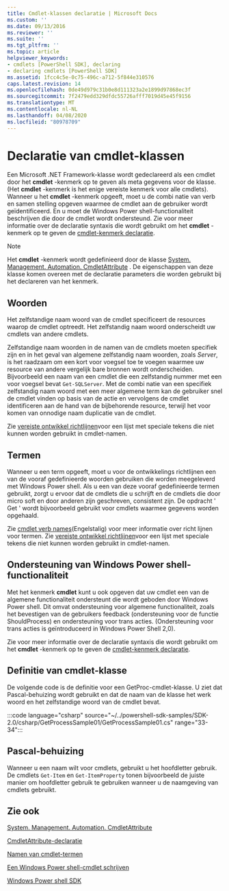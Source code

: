 ```yaml
---
title: Cmdlet-klassen declaratie | Microsoft Docs
ms.custom: ''
ms.date: 09/13/2016
ms.reviewer: ''
ms.suite: ''
ms.tgt_pltfrm: ''
ms.topic: article
helpviewer_keywords:
- cmdlets [PowerShell SDK], declaring
- declaring cmdlets [PowerShell SDK]
ms.assetid: 1fcc4c5e-0c75-496c-a712-5f844e310576
caps.latest.revision: 14
ms.openlocfilehash: 0de49d979c31b0e8d111323a2e1899d97868ec3f
ms.sourcegitcommit: 7f2479edd329dfdc55726afff7019d45e45f9156
ms.translationtype: MT
ms.contentlocale: nl-NL
ms.lasthandoff: 04/08/2020
ms.locfileid: "80978709"
---
```

# <a name="cmdlet-class-declaration"></a>Declaratie van cmdlet-klassen

Een Microsoft .NET Framework-klasse wordt gedeclareerd als een cmdlet door het **cmdlet** -kenmerk op te geven als meta gegevens voor de klasse. (Het **cmdlet** -kenmerk is het enige vereiste kenmerk voor alle cmdlets).
Wanneer u het **cmdlet** -kenmerk opgeeft, moet u de combi natie van verb en samen stelling opgeven waarmee de cmdlet aan de gebruiker wordt geïdentificeerd. En u moet de Windows Power shell-functionaliteit beschrijven die door de cmdlet wordt ondersteund. Zie voor meer informatie over de declaratie syntaxis die wordt gebruikt om het **cmdlet** -kenmerk op te geven de [cmdlet-kenmerk declaratie](./cmdlet-attribute-declaration.md).

> [!NOTE]
> Het **cmdlet** -kenmerk wordt gedefinieerd door de klasse [System. Management. Automation. CmdletAttribute](/dotnet/api/System.Management.Automation.CmdletAttribute) . De eigenschappen van deze klasse komen overeen met de declaratie parameters die worden gebruikt bij het declareren van het kenmerk.

## <a name="nouns"></a>Woorden

Het zelfstandige naam woord van de cmdlet specificeert de resources waarop de cmdlet optreedt. Het zelfstandig naam woord onderscheidt uw cmdlets van andere cmdlets.

Zelfstandige naam woorden in de namen van de cmdlets moeten specifiek zijn en in het geval van algemene zelfstandig naam woorden, zoals *Server*, is het raadzaam om een kort voor voegsel toe te voegen waarmee uw resource van andere vergelijk bare bronnen wordt onderscheiden. Bijvoorbeeld een naam van een cmdlet die een zelfstandig nummer met een voor voegsel bevat `Get-SQLServer`. Met de combi natie van een specifiek zelfstandig naam woord met een meer algemene term kan de gebruiker snel de cmdlet vinden op basis van de actie en vervolgens de cmdlet identificeren aan de hand van de bijbehorende resource, terwijl het voor komen van onnodige naam duplicatie van de cmdlet.

Zie [vereiste ontwikkel richtlijnen](./required-development-guidelines.md)voor een lijst met speciale tekens die niet kunnen worden gebruikt in cmdlet-namen.

## <a name="verbs"></a>Termen

Wanneer u een term opgeeft, moet u voor de ontwikkelings richtlijnen een van de vooraf gedefinieerde woorden gebruiken die worden meegeleverd met Windows Power shell. Als u een van deze vooraf gedefinieerde termen gebruikt, zorgt u ervoor dat de cmdlets die u schrijft en de cmdlets die door micro soft en door anderen zijn geschreven, consistent zijn. De opdracht ' Get ' wordt bijvoorbeeld gebruikt voor cmdlets waarmee gegevens worden opgehaald.

Zie [cmdlet verb names](./approved-verbs-for-windows-powershell-commands.md)(Engelstalig) voor meer informatie over richt lijnen voor termen. Zie [vereiste ontwikkel richtlijnen](./required-development-guidelines.md)voor een lijst met speciale tekens die niet kunnen worden gebruikt in cmdlet-namen.

## <a name="supporting-windows-powershell-functionality"></a>Ondersteuning van Windows Power shell-functionaliteit

Met het kenmerk **cmdlet** kunt u ook opgeven dat uw cmdlet een van de algemene functionaliteit ondersteunt die wordt geboden door Windows Power shell. Dit omvat ondersteuning voor algemene functionaliteit, zoals het bevestigen van de gebruikers feedback (ondersteuning voor de functie ShouldProcess) en ondersteuning voor trans acties. (Ondersteuning voor trans acties is geïntroduceerd in Windows Power Shell 2,0).

Zie voor meer informatie over de declaratie syntaxis die wordt gebruikt om het **cmdlet** -kenmerk op te geven de [cmdlet-kenmerk declaratie](./cmdlet-attribute-declaration.md).

## <a name="cmdlet-class-definition"></a>Definitie van cmdlet-klasse

De volgende code is de definitie voor een GetProc-cmdlet-klasse. U ziet dat Pascal-behuizing wordt gebruikt en dat de naam van de klasse het werk woord en het zelfstandige woord van de cmdlet bevat.

:::code language="csharp" source="~/../powershell-sdk-samples/SDK-2.0/csharp/GetProcessSample01/GetProcessSample01.cs" range="33-34":::

## <a name="pascal-casing"></a>Pascal-behuizing

Wanneer u een naam wilt voor cmdlets, gebruikt u het hoofdletter gebruik. De cmdlets `Get-Item` en `Get-ItemProperty` tonen bijvoorbeeld de juiste manier om hoofdletter gebruik te gebruiken wanneer u de naamgeving van cmdlets gebruikt.

## <a name="see-also"></a>Zie ook

[System. Management. Automation. CmdletAttribute](/dotnet/api/System.Management.Automation.CmdletAttribute)

[CmdletAttribute-declaratie](./cmdlet-attribute-declaration.md)

[Namen van cmdlet-termen](./approved-verbs-for-windows-powershell-commands.md)

[Een Windows Power shell-cmdlet schrijven](./writing-a-windows-powershell-cmdlet.md)

[Windows Power shell SDK](../windows-powershell-reference.md)

